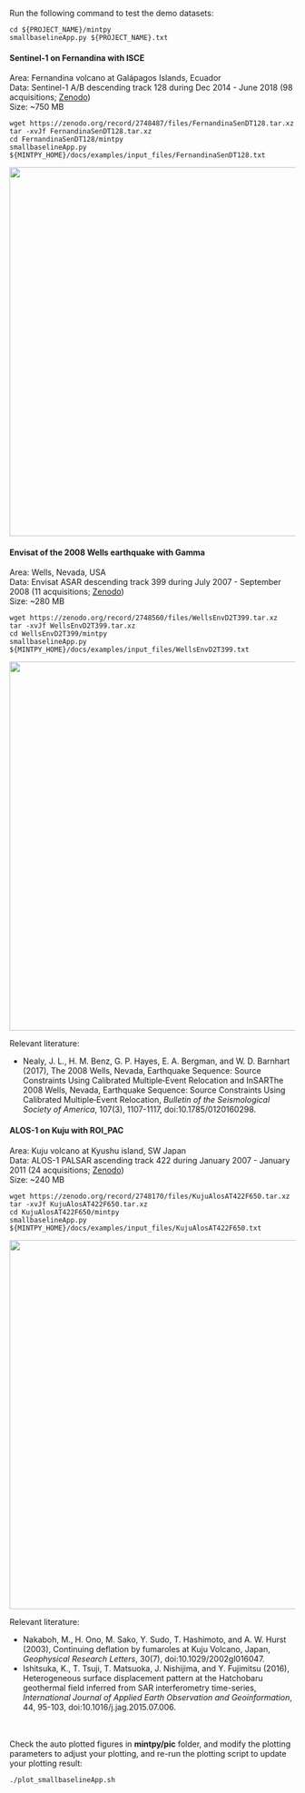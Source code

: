 Run the following command to test the demo datasets:

```
cd ${PROJECT_NAME}/mintpy
smallbaselineApp.py ${PROJECT_NAME}.txt
```

#### Sentinel-1 on Fernandina with ISCE ####

Area: Fernandina volcano at Galápagos Islands, Ecuador     
Data: Sentinel-1 A/B descending track 128 during Dec 2014 - June 2018 (98 acquisitions; [Zenodo](https://zenodo.org/record/2748487))      
Size: ~750 MB     

```
wget https://zenodo.org/record/2748487/files/FernandinaSenDT128.tar.xz
tar -xvJf FernandinaSenDT128.tar.xz
cd FernandinaSenDT128/mintpy
smallbaselineApp.py ${MINTPY_HOME}/docs/examples/input_files/FernandinaSenDT128.txt     
```

<p align="left">
  <img width="650" src="https://yunjunzhang.files.wordpress.com/2019/06/fernandinasendt128_poi.jpg">
</p>

#### Envisat of the 2008 Wells earthquake with Gamma ####

Area: Wells, Nevada, USA       
Data: Envisat ASAR descending track 399 during July 2007 - September 2008 (11 acquisitions; [Zenodo](https://zenodo.org/record/2748560))      
Size: ~280 MB      

```
wget https://zenodo.org/record/2748560/files/WellsEnvD2T399.tar.xz
tar -xvJf WellsEnvD2T399.tar.xz
cd WellsEnvD2T399/mintpy
smallbaselineApp.py ${MINTPY_HOME}/docs/examples/input_files/WellsEnvD2T399.txt
```

<p align="left">
  <img width="650" src="https://yunjunzhang.files.wordpress.com/2019/06/wellsenvd2t399_co_poi.jpg">
</p>

Relevant literature:
+ Nealy, J. L., H. M. Benz, G. P. Hayes, E. A. Bergman, and W. D. Barnhart (2017), The 2008 Wells, Nevada, Earthquake Sequence: Source Constraints Using Calibrated Multiple‐Event Relocation and InSARThe 2008 Wells, Nevada, Earthquake Sequence: Source Constraints Using Calibrated Multiple‐Event Relocation, _Bulletin of the Seismological Society of America_, 107(3), 1107-1117, doi:10.1785/0120160298.

#### ALOS-1 on Kuju with ROI_PAC ####

Area: Kuju volcano at Kyushu island, SW Japan     
Data: ALOS-1 PALSAR ascending track 422 during January 2007 - January 2011 (24 acquisitions; [Zenodo](https://zenodo.org/record/2748170))     
Size: ~240 MB

```
wget https://zenodo.org/record/2748170/files/KujuAlosAT422F650.tar.xz
tar -xvJf KujuAlosAT422F650.tar.xz
cd KujuAlosAT422F650/mintpy
smallbaselineApp.py ${MINTPY_HOME}/docs/examples/input_files/KujuAlosAT422F650.txt     
```

<p align="left">
  <img width="650" src="https://yunjunzhang.files.wordpress.com/2019/06/kujualosat422f650_vel.jpg">
</p>

Relevant literature:
+ Nakaboh, M., H. Ono, M. Sako, Y. Sudo, T. Hashimoto, and A. W. Hurst (2003), Continuing deflation by fumaroles at Kuju Volcano, Japan, _Geophysical Research Letters_, 30(7), doi:10.1029/2002gl016047.
+ Ishitsuka, K., T. Tsuji, T. Matsuoka, J. Nishijima, and Y. Fujimitsu (2016), Heterogeneous surface displacement pattern at the Hatchobaru geothermal field inferred from SAR interferometry time-series, _International Journal of Applied Earth Observation and Geoinformation_, 44, 95-103, doi:10.1016/j.jag.2015.07.006.

<br><br>
Check the auto plotted figures in **mintpy/pic** folder, and modify the plotting parameters to adjust your plotting, and re-run the plotting script to update your plotting result:   

```
./plot_smallbaselineApp.sh
```
